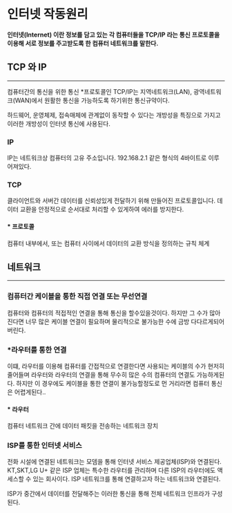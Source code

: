 # 인터넷 작동원리

**인터넷(Internet) 이란 정보를 담고 있는 각 컴퓨터들을 TCP/IP 라는 통신 프로토콜을 이용해 서로 정보를 주고받도록 한 컴퓨터 네트워크를 말한다.**
<br/>

## TCP 와 IP
---
컴퓨터간의 통신을 위한 통신 *프로토콜인 TCP/IP는 지역네트워크(LAN), 광역네트워크(WAN)에서 원활한 통신을 가능하도록 하기위한 통신규약이다.

하드웨어, 운영체제, 접속매체에 관계없이 동작할 수 있다는 개방성을 특징으로 가지고 이러한 개방성이 인터넷 통신에 사용된다.
### IP
IP는 네트워크상 컴퓨터의 고유 주소입니다. 192.168.2.1 같은 형식의 4바이트로 이루어져있다.

### TCP
클라이언트와 서버간 데이터를 신뢰성있게 전달하기 위해 만들어진 프로토콜입니다. 데이터 교환을 안정적으로 순서대로 처리할 수 있게하여 에러를 방지한다.

#### * 프로토콜
컴퓨터 내부에서, 또는 컴퓨터 사이에서 데이터의 교환 방식을 정의하는 규칙 체계

## 네트워크
---
### 컴퓨터간 케이블을 통한 직접 연결 또는 무선연결
컴퓨터와 컴퓨터의 적접적인 연결을 통해 통신을 할수있을것이다. 하지만 그 수가 많아진다면 너무 많은 케이블 연결이 필요하며 물리적으로 불가능한 수에 금방 다다르게되어버린다.<br/>

### *라우터를 통한 연결
이떄, 라우터를 이용해 컴퓨터를 간접적으로 연결한다면 사용되는 케이블의 수가 현저히 줄어들며 라우터와 라우터의 연결을 통해 무수히 많은 수의 컴퓨터의 연결도 가능하게된다. 하지만 이 경우에도 케이블을 통한 연결이 불가능할정도로 먼 거리라면 컴퓨터 통신은 어렵게된다..

#### * 라우터
컴퓨터 네트워크 간에 데이터 패킷을 전송하는 네트워크 장치

### ISP를 통한 인터넷 서비스
전화 시설에 연결된 네트워크는 모뎀을 통해 인터넷 서비스 제공업체(ISP)와 연결된다. KT,SKT,LG U+ 같은 ISP 업체는 특수한 라우터를 관리하며 다른 ISP의 라우터에도 액세스할 수 있는 회사이다. ISP 네트워크를 통해 연결하고자 하는 네트워크와 연결된다.

ISP가 중간에서 데이터를 전달해주는 이러한 통신을 통해 전체 네트워크 인프라가 구성된다.